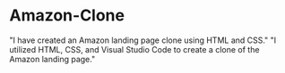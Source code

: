 # Amazon-Clone
 "I have created an Amazon landing page clone using HTML and CSS."
"I utilized HTML, CSS, and Visual Studio Code to create a clone of the Amazon landing page."
